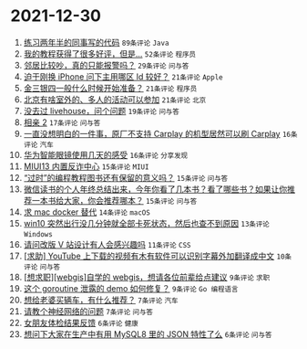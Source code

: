 # 2021-12-30

1. [练习两年半的同事写的代码](https://www.v2ex.com/t/825212) `89条评论` `Java`
1. [我的教程获得了很多好评，但是...](https://www.v2ex.com/t/825222) `52条评论` `程序员`
1. [邻居比较吵，真的只能报警吗？](https://www.v2ex.com/t/825230) `29条评论` `问与答`
1. [迫于刚换 iPhone 问下主用哪区 Id 较好？](https://www.v2ex.com/t/825215) `21条评论` `Apple`
1. [金三银四一般什么时候开始准备？](https://www.v2ex.com/t/825214) `21条评论` `程序员`
1. [北京有啥室外的、多人的活动可以参加](https://www.v2ex.com/t/825202) `21条评论` `北京`
1. [没去过 livehouse，问个问题](https://www.v2ex.com/t/825199) `19条评论` `问与答`
1. [相亲 2](https://www.v2ex.com/t/825240) `17条评论` `问与答`
1. [一直没想明白的一件事，原厂不支持 Carplay 的机型居然可以刷 Carplay](https://www.v2ex.com/t/825257) `16条评论` `汽车`
1. [华为智能眼镜使用几天的感受](https://www.v2ex.com/t/825218) `16条评论` `分享发现`
1. [MIUI13 内置反诈中心](https://www.v2ex.com/t/825250) `15条评论` `MIUI`
1. [“过时”的编程教程图书还有保留的意义吗？](https://www.v2ex.com/t/825217) `15条评论` `问与答`
1. [微信读书的个人年终总结出来，今年你看了几本书？看了哪些书？如果让你推荐一本书给大家，你会推荐哪本？](https://www.v2ex.com/t/825209) `15条评论` `问与答`
1. [求 mac docker 替代](https://www.v2ex.com/t/825219) `14条评论` `macOS`
1. [win10 突然出行没几分钟就全部卡死状态，然后也查不到原因](https://www.v2ex.com/t/825203) `13条评论` `Windows`
1. [请问改版 V 站设计有人会感兴趣吗](https://www.v2ex.com/t/825208) `11条评论` `CSS`
1. [[求助] YouTube 上下载的视频有木有软件可以识别字幕外加翻译成中文](https://www.v2ex.com/t/825204) `10条评论` `问与答`
1. [[想求职][webgis]自学的 webgis，想请各位前辈给点建议](https://www.v2ex.com/t/825234) `9条评论` `求职`
1. [这个 goroutine 泄露的 demo 如何修复？](https://www.v2ex.com/t/825205) `9条评论` `Go 编程语言`
1. [想给老婆买辆车，有什么推荐？](https://www.v2ex.com/t/825232) `7条评论` `汽车`
1. [请教个神经网络的问题](https://www.v2ex.com/t/825206) `7条评论` `问与答`
1. [女朋友体检结果反馈](https://www.v2ex.com/t/825265) `6条评论` `健康`
1. [想问下大家在生产中有用 MySQL8 里的 JSON 特性了么](https://www.v2ex.com/t/825249) `6条评论` `问与答`
